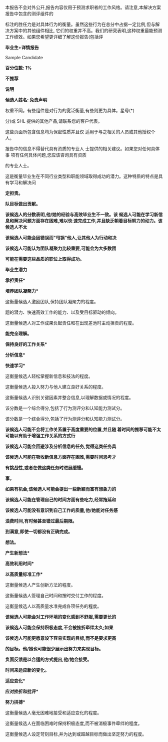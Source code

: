 本报告不会对外公开,报告内容仅用于预测求职者的工作风格。请注意,本解决方案报告中包含的测评组件的

标注的胜任力是对具体行为的衡量。虽然这些行为在总分中占据一定比例,但与解决方案中的其他组件相比, 它们的权重并不高。我们的研究表明,这种权重最能预测工作绩效。如果您希望更详细了解这份报告(包括评

**毕业生+详情报告**

Sample Candidate

**百分位数: 1%**

**不推荐**

**说明**

**候选人姓名: 免责声明**

权重不同。有些组件是对行为的宽泛衡量,有些则更为具体。星号(\*)

分)或 SHL 提供的其他产品,请联系您的客户代表。

这些页面所包含信息均为保密性质并且仅 适用于与之相关的人员或其他授权个人。

报告中的信息不得替代具有资质的专业人 士提供的相关建议。如果您对任何具体事 项有任何具体问题,您应该咨询具有资质

的专业人士。

这是衡量毕业生在不同行业类型和职能领域取得成功的潜力。这种特质的特点是具有学习和解决问

**定担责。**

**队目标做出贡献。**

**该候选人的分数表明,他/她的经验与高效毕业生不一致。该 候选人可能在学习新信息和解决问题方面存在困难,难以快 速完成工作,并且缺乏朝着目标努力的动力。该候选人不太**

**该候选人可能会因错误而"甩锅"他人,让其他人为行动和决**

**该候选人可能认为团队凝聚力比较重要,可能会为大多数团**

**可能在需要这些品质的职位上取得成功。**

**毕业生潜力**

**承担责任\***

**培养团队凝聚力\***

这衡量候选人激励团队,保持团队凝聚力的程度。

题的潜力、快速高效工作的能力、以及受目标驱动的倾向。

这衡量候选人对工作成果负起责任和在出现差池时主动担责的程度。

**能完全理解。**

**保持良好的工作关系\***

**分析信息\***

**快速学习\***

这衡量候选人轻松掌握新信息和技法的程度。

这衡量候选人投入努力与他人建立良好关系的程度。

这衡量候选人识别关键因素并整合信息,以理解数据或情况的程度。

该分数是一个综合得分,包括了行为测评分和认知能力测试分。

该分数是一个综合得分,包括了行为测评分和认知能力测试分。

**该候选人可能不会将工作关系置于高度重要的位置,并且随 着时间的推移可能不太可能以有助于增强工作关系的方式行**

**该候选人可能会回避涉及分析信息的任务,觉得这类任务具**

**该候选人可能在吸收新信息方面存在困难,需要时间思考才**

**有挑战性,或者在做这类任务时进展缓慢。**

**事。**

**如果有机会,该候选人可能会提出一些新颖而富有想象力的**

**该候选人可能在管理自己的时间方面有些吃力,经常拖延和**

**该候选人可能没有意识到自己工作的质量,他/她能对任务感**

**浪费时间,有时候甚至错过最后期限。**

**到满意,即使一切都没有正确完成。**

**想法。**

**产生新想法\***

**高效利用时间\***

**以高质量标准工作\***

这衡量候选人产生创新方法的程度。

这衡量候选人管理自己时间和按时交付工作的程度。

这衡量候选人以高质量水准完成各项任务的程度。

**该候选人可能会对工作环境的变化感到不舒服,需要更长的**

**该候选人可能会保持积极态度,不会被挫折牵绊太久;如果**

**该候选人可能更愿意设下容易实现的目标,而不是要求更高**

**的目标。他/她也可能很少展示出努力来实现目标。**

**负面反馈是以合适的方式提出,他/她会接受。**

**时间来适应新的变化。**

**适应变化\***

**应对挫折和批评\***

**努力拼搏\***

这衡量候选人毫无困难地接受和适应变化的程度。

这衡量候选人在面临困难时保持积极态度,而不被消极事件牵绊的程度。

这衡量候选人设定苛刻目标,并为达到或超越目标而做出坚定努力的程度。